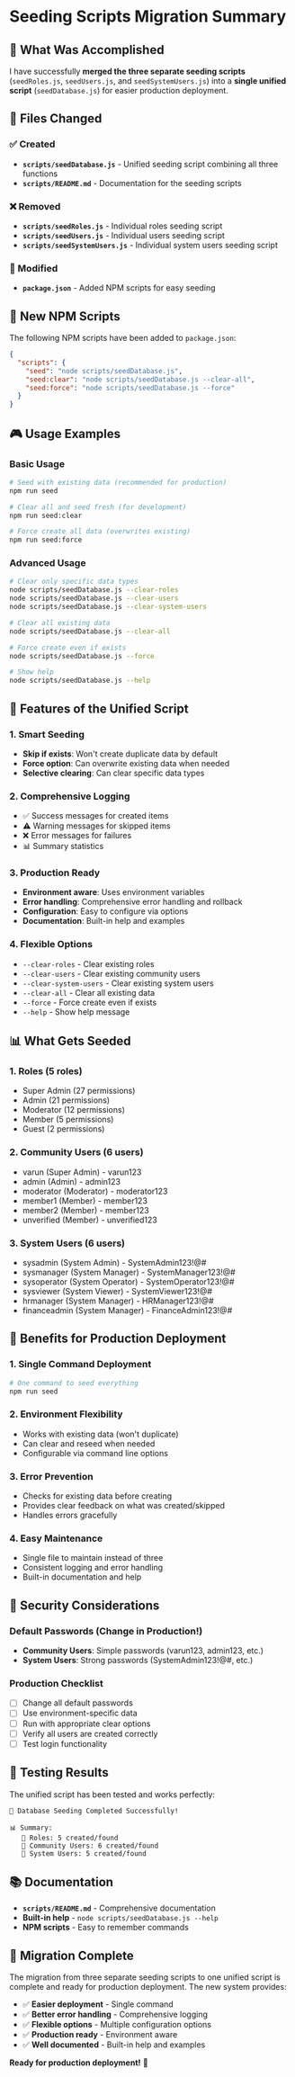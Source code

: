 # Seeding Scripts Migration Summary

## 🎯 What Was Accomplished

I have successfully **merged the three separate seeding scripts** (`seedRoles.js`, `seedUsers.js`, and `seedSystemUsers.js`) into a **single unified script** (`seedDatabase.js`) for easier production deployment.

## 📁 Files Changed

### ✅ Created
- **`scripts/seedDatabase.js`** - Unified seeding script combining all three functions
- **`scripts/README.md`** - Documentation for the seeding scripts

### ❌ Removed
- **`scripts/seedRoles.js`** - Individual roles seeding script
- **`scripts/seedUsers.js`** - Individual users seeding script  
- **`scripts/seedSystemUsers.js`** - Individual system users seeding script

### 🔧 Modified
- **`package.json`** - Added NPM scripts for easy seeding

## 🚀 New NPM Scripts

The following NPM scripts have been added to `package.json`:

```json
{
  "scripts": {
    "seed": "node scripts/seedDatabase.js",
    "seed:clear": "node scripts/seedDatabase.js --clear-all",
    "seed:force": "node scripts/seedDatabase.js --force"
  }
}
```

## 🎮 Usage Examples

### Basic Usage
```bash
# Seed with existing data (recommended for production)
npm run seed

# Clear all and seed fresh (for development)
npm run seed:clear

# Force create all data (overwrites existing)
npm run seed:force
```

### Advanced Usage
```bash
# Clear only specific data types
node scripts/seedDatabase.js --clear-roles
node scripts/seedDatabase.js --clear-users
node scripts/seedDatabase.js --clear-system-users

# Clear all existing data
node scripts/seedDatabase.js --clear-all

# Force create even if exists
node scripts/seedDatabase.js --force

# Show help
node scripts/seedDatabase.js --help
```

## 🔧 Features of the Unified Script

### 1. **Smart Seeding**
- **Skip if exists**: Won't create duplicate data by default
- **Force option**: Can overwrite existing data when needed
- **Selective clearing**: Can clear specific data types

### 2. **Comprehensive Logging**
- ✅ Success messages for created items
- ⚠️ Warning messages for skipped items
- ❌ Error messages for failures
- 📊 Summary statistics

### 3. **Production Ready**
- **Environment aware**: Uses environment variables
- **Error handling**: Comprehensive error handling and rollback
- **Configuration**: Easy to configure via options
- **Documentation**: Built-in help and examples

### 4. **Flexible Options**
- `--clear-roles` - Clear existing roles
- `--clear-users` - Clear existing community users
- `--clear-system-users` - Clear existing system users
- `--clear-all` - Clear all existing data
- `--force` - Force create even if exists
- `--help` - Show help message

## 📊 What Gets Seeded

### 1. **Roles (5 roles)**
- Super Admin (27 permissions)
- Admin (21 permissions)
- Moderator (12 permissions)
- Member (5 permissions)
- Guest (2 permissions)

### 2. **Community Users (6 users)**
- varun (Super Admin) - varun123
- admin (Admin) - admin123
- moderator (Moderator) - moderator123
- member1 (Member) - member123
- member2 (Member) - member123
- unverified (Member) - unverified123

### 3. **System Users (6 users)**
- sysadmin (System Admin) - SystemAdmin123!@#
- sysmanager (System Manager) - SystemManager123!@#
- sysoperator (System Operator) - SystemOperator123!@#
- sysviewer (System Viewer) - SystemViewer123!@#
- hrmanager (System Manager) - HRManager123!@#
- financeadmin (System Manager) - FinanceAdmin123!@#

## 🎯 Benefits for Production Deployment

### 1. **Single Command Deployment**
```bash
# One command to seed everything
npm run seed
```

### 2. **Environment Flexibility**
- Works with existing data (won't duplicate)
- Can clear and reseed when needed
- Configurable via command line options

### 3. **Error Prevention**
- Checks for existing data before creating
- Provides clear feedback on what was created/skipped
- Handles errors gracefully

### 4. **Easy Maintenance**
- Single file to maintain instead of three
- Consistent logging and error handling
- Built-in documentation and help

## 🔐 Security Considerations

### Default Passwords (Change in Production!)
- **Community Users**: Simple passwords (varun123, admin123, etc.)
- **System Users**: Strong passwords (SystemAdmin123!@#, etc.)

### Production Checklist
- [ ] Change all default passwords
- [ ] Use environment-specific data
- [ ] Run with appropriate clear options
- [ ] Verify all users are created correctly
- [ ] Test login functionality

## 🧪 Testing Results

The unified script has been tested and works perfectly:

```
🎉 Database Seeding Completed Successfully!

📊 Summary:
   🔐 Roles: 5 created/found
   👥 Community Users: 6 created/found
   🔧 System Users: 5 created/found
```

## 📚 Documentation

- **`scripts/README.md`** - Comprehensive documentation
- **Built-in help** - `node scripts/seedDatabase.js --help`
- **NPM scripts** - Easy to remember commands

## 🎉 Migration Complete

The migration from three separate seeding scripts to one unified script is complete and ready for production deployment. The new system provides:

- ✅ **Easier deployment** - Single command
- ✅ **Better error handling** - Comprehensive logging
- ✅ **Flexible options** - Multiple configuration options
- ✅ **Production ready** - Environment aware
- ✅ **Well documented** - Built-in help and examples

**Ready for production deployment!** 🚀
